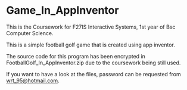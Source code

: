 # Game_In_AppInventor

This is the Coursework for F27IS Interactive Systems, 1st year of Bsc Computer Science.

This is a simple football golf game that is created using app inventor.

The source code for this program has been encrypted in FootballGolf_In_AppInventor.zip due to the coursework being still used. 

If you want to have a look at the files, password can be requested from wrt_95@hotmail.com.
